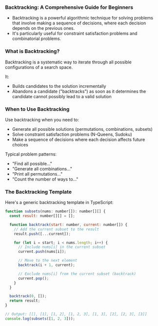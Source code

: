 ### Backtracking: A Comprehensive Guide for Beginners

- Backtracking is a powerful algorithmic technique for solving problems that involve making a sequence of decisions, where each decision depends on the previous ones.
- It's particularly useful for constraint satisfaction problems and combinatorial problems.

### What is Backtracking?

Backtracking is a systematic way to iterate through all possible configurations of a search space.

It:

- Builds candidates to the solution incrementally
- Abandons a candidate ("backtracks") as soon as it determines the candidate cannot possibly lead to a valid solution

### When to Use Backtracking

Use backtracking when you need to:

- Generate all possible solutions (permutations, combinations, subsets)
- Solve constraint satisfaction problems (N-Queens, Sudoku)
- Make a sequence of decisions where each decision affects future choices

Typical problem patterns:

- "Find all possible..."
- "Generate all combinations..."
- "Print all permutations..."
- "Count the number of ways to..."

### The Backtracking Template

Here's a generic backtracking template in TypeScript:

```javascript
function subsets(nums: number[]): number[][] {
  const result: number[][] = [];

  function backtrack(start: number, current: number[]) {
    // Add the current subset to the result
    result.push([...current]);

    for (let i = start; i < nums.length; i++) {
      // Include nums[i] in the current subset
      current.push(nums[i]);

      // Move to the next element
      backtrack(i + 1, current);

      // Exclude nums[i] from the current subset (backtrack)
      current.pop();
    }
  }

  backtrack(0, []);
  return result;
}

// Output: [[], [1], [1, 2], [1, 2, 3], [1, 3], [2], [2, 3], [3]]
console.log(subsets([1, 2, 3]));
```
